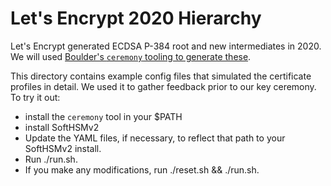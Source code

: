 # Let's Encrypt 2020 Hierarchy

Let's Encrypt generated ECDSA P-384 root and new intermediates in
2020. We will used [Boulder's `ceremony` tooling to generate these][ceremony].

This directory contains example config files that simulated the certificate
profiles in detail. We used it to gather feedback prior to our key ceremony.
To try it out:

 - install the `ceremony` tool in your $PATH
 - install SoftHSMv2
 - Update the YAML files, if necessary, to reflect that path to your SoftHSMv2
   install.
 - Run ./run.sh.
 - If you make any modifications, run ./reset.sh && ./run.sh.

[ceremony]: https://github.com/letsencrypt/boulder/blob/main/cmd/ceremony/README.md
